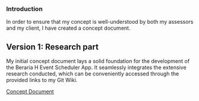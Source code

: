 ### Introduction

<span dir="">In order to ensure that my concept is well-understood by both my assessors and my client, I have created a concept document.</span>

## Version 1: Research part

My initial concept document lays a solid foundation for the development of the Beraria H Event Scheduler App. It seamlessly integrates the extensive research conducted, which can be conveniently accessed through the provided links to my Git Wiki.

[Concept Document](uploads/64a73efd239d25f3dc3591cde4a3a2fd/Denisa_Coteanu_BerariaH_Concept_Document.pdf)